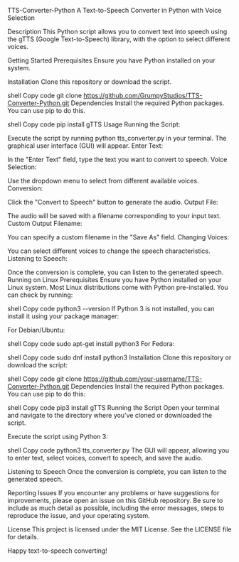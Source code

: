 TTS-Converter-Python
A Text-to-Speech Converter in Python with Voice Selection

Description
This Python script allows you to convert text into speech using the gTTS (Google Text-to-Speech) library, with the option to select different voices.

Getting Started
Prerequisites
Ensure you have Python installed on your system.

Installation
Clone this repository or download the script.

shell
Copy code
git clone https://github.com/GrumpyStudios/TTS-Converter-Python.git
Dependencies
Install the required Python packages. You can use pip to do this.

shell
Copy code
pip install gTTS
Usage
Running the Script:

Execute the script by running python tts_converter.py in your terminal.
The graphical user interface (GUI) will appear.
Enter Text:

In the "Enter Text" field, type the text you want to convert to speech.
Voice Selection:

Use the dropdown menu to select from different available voices.
Conversion:

Click the "Convert to Speech" button to generate the audio.
Output File:

The audio will be saved with a filename corresponding to your input text.
Custom Output Filename:

You can specify a custom filename in the "Save As" field.
Changing Voices:

You can select different voices to change the speech characteristics.
Listening to Speech:

Once the conversion is complete, you can listen to the generated speech.
Running on Linux
Prerequisites
Ensure you have Python installed on your Linux system. Most Linux distributions come with Python pre-installed. You can check by running:

shell
Copy code
python3 --version
If Python 3 is not installed, you can install it using your package manager:

For Debian/Ubuntu:

shell
Copy code
sudo apt-get install python3
For Fedora:

shell
Copy code
sudo dnf install python3
Installation
Clone this repository or download the script:

shell
Copy code
git clone https://github.com/your-username/TTS-Converter-Python.git
Dependencies
Install the required Python packages. You can use pip to do this:

shell
Copy code
pip3 install gTTS
Running the Script
Open your terminal and navigate to the directory where you've cloned or downloaded the script.

Execute the script using Python 3:

shell
Copy code
python3 tts_converter.py
The GUI will appear, allowing you to enter text, select voices, convert to speech, and save the audio.

Listening to Speech
Once the conversion is complete, you can listen to the generated speech.

Reporting Issues
If you encounter any problems or have suggestions for improvements, please open an issue on this GitHub repository. Be sure to include as much detail as possible, including the error messages, steps to reproduce the issue, and your operating system.

License
This project is licensed under the MIT License. See the LICENSE file for details.

Happy text-to-speech converting!
